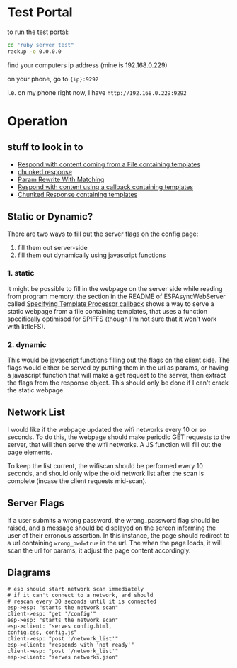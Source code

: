 # Test Portal
to run the test portal:
```sh
cd "ruby server test"
rackup -o 0.0.0.0
```
find your computers ip address (mine is 192.168.0.229)

on your phone, go to `{ip}:9292`

i.e. on my phone right now, I have `http://192.168.0.229:9292`

# Operation

## stuff to look in to

 * [Respond with content coming from a File containing templates](https://github.com/me-no-dev/ESPAsyncWebServer#respond-with-content-coming-from-a-file-containing-templates)
 * [chunked response](https://github.com/me-no-dev/ESPAsyncWebServer#chunked-response)
 * [Param Rewrite With Matching](https://github.com/me-no-dev/ESPAsyncWebServer#param-rewrite-with-matching)
 * [Respond with content using a callback containing templates](https://github.com/me-no-dev/ESPAsyncWebServer#respond-with-content-using-a-callback-containing-templates)
 * [Chunked Response containing templates](https://github.com/me-no-dev/ESPAsyncWebServer#chunked-response-containing-templates)

## Static or Dynamic?

There are two ways to fill out the server flags on the config page:
  1. fill them out server-side
  2. fill them out dynamically using javascript functions

### 1. static
it might be possible to fill in the webpage on the server side while reading from program memory. the section in the README of  ESPAsyncWebServer called [Specifying Template Processor callback](https://github.com/me-no-dev/ESPAsyncWebServer#specifying-template-processor-callback) shows a way to serve a static webpage from a file containing templates, that uses a function specifically optimised for SPIFFS (though I'm not sure that it won't work with littleFS).

### 2. dynamic

This would be javascript functions filling out the flags on the client side. The flags would either be served by putting them in the url as params, or having a javascript function that will make a get request to the server, then extract the flags from the response object. This should only be done if I can't crack the static webpage.

## Network List

I would like if the webpage updated the wifi networks every 10 or so seconds. To do this, the webpage should make periodic GET requests to the server, that will then serve the wifi networks. A JS function will fill out the page elements.

To keep the list current, the wifiscan should be performed every 10 seconds, and should only wipe the old network list after the scan is complete (incase the client requests mid-scan).

## Server Flags

If a user submits a wrong password, the wrong_password flag should be raised, and a message should be displayed on the screen informing the user of their erronous assertion. In this instance, the page should redirect to a url containing `wrong_pwd=true` in the url. The when the page loads, it will scan the url for params, it adjust the page content accordingly.

## Diagrams

```
# esp should start network scan immediately
# if it can't connect to a network, and should
# rescan every 30 seconds until it is connected
esp->esp: "starts the network scan"
client->esp: "get '/config'"
esp->esp: "starts the network scan"
esp->client: "serves config.html,
config.css, config.js"
client->esp: "post '/network_list'"
esp->client: "responds with 'not ready'"
client->esp: "post '/network_list'"
esp->client: "serves networks.json"
```